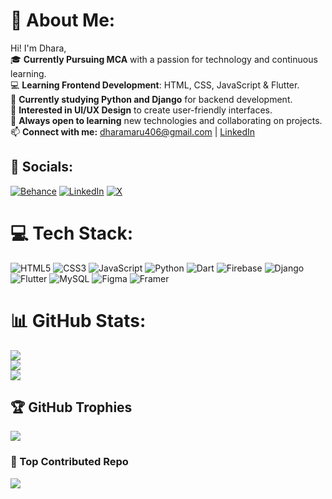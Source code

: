 # 🌠 About Me:
Hi! I'm Dhara,<br>
🎓 **Currently Pursuing MCA** with a passion for technology and continuous learning.<br>💻 **Learning Frontend Development**: HTML, CSS, JavaScript & Flutter.<br>🐍 **Currently studying Python and Django** for backend development.<br>🎨 **Interested in UI/UX Design** to create user-friendly interfaces.<br>🌱 **Always open to learning** new technologies and collaborating on projects.<br>📫 **Connect with me:** dharamaru406@gmail.com | [LinkedIn](https://www.linkedin.com/in/dhara-maru/)<br>


## 📱 Socials:
[![Behance](https://img.shields.io/badge/Behance-1769ff?logo=behance&logoColor=white)](https://behance.net/https://behance.net/https://www.behance.net/dharamaru1) [![LinkedIn](https://img.shields.io/badge/LinkedIn-%230077B5.svg?logo=linkedin&logoColor=white)](https://linkedin.com/in/https://www.linkedin.com/in/dhara-maru/) [![X](https://img.shields.io/badge/X-black.svg?logo=X&logoColor=white)](https://x.com/https://x.com/https://x.com/DharaMaru6) 

# 💻 Tech Stack:
![HTML5](https://img.shields.io/badge/html5-%23E34F26.svg?style=for-the-badge&logo=html5&logoColor=white) ![CSS3](https://img.shields.io/badge/css3-%231572B6.svg?style=for-the-badge&logo=css3&logoColor=white) ![JavaScript](https://img.shields.io/badge/javascript-%23323330.svg?style=for-the-badge&logo=javascript&logoColor=%23F7DF1E) ![Python](https://img.shields.io/badge/python-3670A0?style=for-the-badge&logo=python&logoColor=ffdd54) ![Dart](https://img.shields.io/badge/dart-%230175C2.svg?style=for-the-badge&logo=dart&logoColor=white) ![Firebase](https://img.shields.io/badge/firebase-%23039BE5.svg?style=for-the-badge&logo=firebase) ![Django](https://img.shields.io/badge/django-%23092E20.svg?style=for-the-badge&logo=django&logoColor=white) ![Flutter](https://img.shields.io/badge/Flutter-%2302569B.svg?style=for-the-badge&logo=Flutter&logoColor=white) ![MySQL](https://img.shields.io/badge/mysql-4479A1.svg?style=for-the-badge&logo=mysql&logoColor=white) ![Figma](https://img.shields.io/badge/figma-%23F24E1E.svg?style=for-the-badge&logo=figma&logoColor=white) ![Framer](https://img.shields.io/badge/Framer-black?style=for-the-badge&logo=framer&logoColor=blue)

# 📊 GitHub Stats:
![](https://github-readme-stats.vercel.app/api?username=dhara-maru&theme=aura&hide_border=false&include_all_commits=true&count_private=true)<br/>
![](https://github-readme-streak-stats.herokuapp.com/?user=dhara-maru&theme=aura&hide_border=false)<br/>
![](https://github-readme-stats.vercel.app/api/top-langs/?username=dhara-maru&theme=aura&hide_border=false&include_all_commits=true&count_private=true&layout=compact)

## 🏆 GitHub Trophies
![](https://github-profile-trophy.vercel.app/?username=dhara-maru&theme=aura&no-frame=false&no-bg=true&margin-w=4)

### 🚀 Top Contributed Repo
![](https://github-contributor-stats.vercel.app/api?username=dhara-maru&limit=5&theme=aura&combine_all_yearly_contributions=true)
